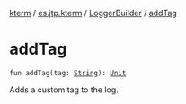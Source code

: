 [kterm](../../index.md) / [es.jtp.kterm](../index.md) / [LoggerBuilder](index.md) / [addTag](./add-tag.md)

# addTag

`fun addTag(tag: `[`String`](https://kotlinlang.org/api/latest/jvm/stdlib/kotlin/-string/index.html)`): `[`Unit`](https://kotlinlang.org/api/latest/jvm/stdlib/kotlin/-unit/index.html)

Adds a custom tag to the log.

